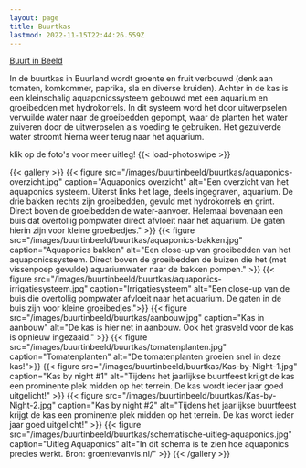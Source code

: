 ```yaml
---
layout: page
title: Buurtkas
lastmod: 2022-11-15T22:44:26.559Z
---
```

 
[Buurt in Beeld](/buurtinbeeld/)  

In de buurtkas in Buurland wordt groente en fruit verbouwd (denk aan tomaten, komkommer, paprika, sla en diverse kruiden). Achter in de kas is een kleinschalig aquaponicssysteem gebouwd met een aquarium en groeibedden met hydrokorrels. In dit systeem word het door uitwerpselen vervuilde water naar de groeibedden gepompt, waar de planten het water zuiveren door de uitwerpselen als voeding te gebruiken. Het gezuiverde water stroomt hierna weer terug naar het aquarium.


klik op de foto's voor meer uitleg!
{{< load-photoswipe >}}

{{< gallery >}}
  {{< figure src="/images/buurtinbeeld/buurtkas/aquaponics-overzicht.jpg" caption="Aquaponics overzicht" alt="Een overzicht van het aquaponics systeem. Uiterst links het lage, deels ingegraven, aquarium. De drie bakken rechts zijn groeibedden, gevuld met hydrokorrels en grint. Direct boven de groeibedden de water-aanvoer. Helemaal bovenaan een buis dat overtollig pompwater direct afvloeit naar het aquarium. De gaten hierin zijn voor kleine groeibedjes." >}}
  {{< figure src="/images/buurtinbeeld/buurtkas/aquaponics-bakken.jpg" caption="Aquaponics bakken" alt="Een close-up van groeibedden van het aquaponicssysteem. Direct boven de groeibedden de buizen die het (met vissenpoep gevulde) aquariumwater naar de bakken pompen." >}}
  {{< figure src="/images/buurtinbeeld/buurtkas/aquaponics-irrigatiesysteem.jpg" caption="Irrigatiesysteem" alt="Een close-up van de buis die overtollig pompwater afvloeit naar het aquarium. De gaten in de buis zijn voor kleine groeibedjes.">}}
  {{< figure src="/images/buurtinbeeld/buurtkas/aanbouw.jpg" caption="Kas in aanbouw" alt="De kas is hier net in aanbouw. Ook het grasveld voor de kas is opnieuw ingezaaid." >}}
  {{< figure src="/images/buurtinbeeld/buurtkas/tomatenplanten.jpg" caption="Tomatenplanten" alt="De tomatenplanten groeien snel in deze kas!">}}
  {{< figure src="/images/buurtinbeeld/buurtkas/Kas-by-Night-1.jpg" caption="Kas by night #1" alt="Tijdens het jaarlijkse buurtfeest krijgt de kas een prominente plek midden op het terrein. De kas wordt ieder jaar goed uitgelicht!" >}}
  {{< figure src="/images/buurtinbeeld/buurtkas/Kas-by-Night-2.jpg" caption="Kas by night #2" alt="Tijdens het jaarlijkse buurtfeest krijgt de kas een prominente plek midden op het terrein. De kas wordt ieder jaar goed uitgelicht!" >}}
  {{< figure src="/images/buurtinbeeld/buurtkas/schematische-uitleg-aquaponics.jpg" caption="Uitleg Aquaponics" alt="In dit schema is te zien hoe aquaponics precies werkt. Bron: groentevanvis.nl/" >}}
{{< /gallery >}}

